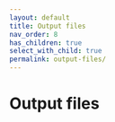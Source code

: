 ```yaml
---
layout: default
title: Output files
nav_order: 8
has_children: true
select_with_child: true
permalink: output-files/
---
```



# Output files